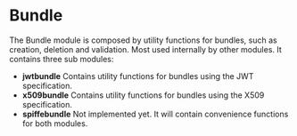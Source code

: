 # Bundle

The Bundle module is composed by utility functions for bundles, such as creation, deletion and validation. Most used internally by other modules. It contains three sub modules:

* **jwtbundle** Contains utility functions for bundles using the JWT specification.
* **x509bundle** Contains utility functions for bundles using the X509 specification.
* **spiffebundle** Not implemented yet. It will contain convenience functions for both modules.

